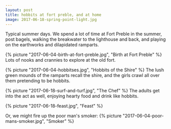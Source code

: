 ```yaml
---
layout: post
title: hobbits at fort preble, and at home
image: 2017-06-18-spring-point-light.jpg
---
```


Typical summer days. We spend a lot of time at Fort Preble in the summer, post
bagels, walking the breakwater to the lighthouse and back, and playing on the
earthworks and dilapidated ramparts.

<!--more-->

{% picture "2017-06-04-birth-at-fort-preble.jpg", "Birth at Fort Preble" %} Lots
of nooks and crannies to explore at the old fort.

{% picture "2017-06-04-hobbitses.jpg", "Hobbits of the Shire" %} The lush green
mounds of the ramparts recall the shire, and the girls crawl all over them
pretending to be hobbits.

{% picture "2017-06-18-surf-and-turf.jpg", "The Chef" %} The adults get into the
act as well, enjoying hearty food and drink like hobbits.

{% picture "2017-06-18-feast.jpg", "Feast" %}

Or, we might fire up the poor man's smoker: {% picture
"2017-06-04-poor-mans-smoker.jpg", "Smoker" %}
